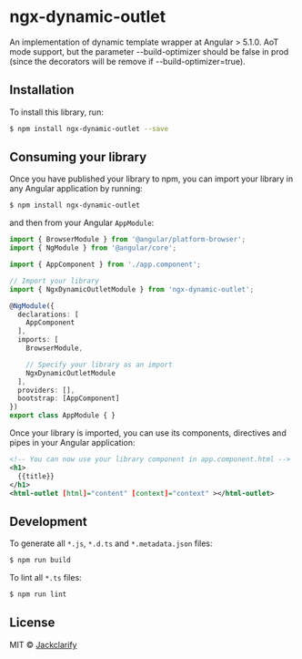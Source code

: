 # ngx-dynamic-outlet

An implementation of dynamic template wrapper at Angular > 5.1.0. AoT mode support, but the parameter --build-optimizer should be false in prod (since the decorators will be remove if --build-optimizer=true).

## Installation

To install this library, run:

```bash
$ npm install ngx-dynamic-outlet --save
```

## Consuming your library

Once you have published your library to npm, you can import your library in any Angular application by running:

```bash
$ npm install ngx-dynamic-outlet
```

and then from your Angular `AppModule`:

```typescript
import { BrowserModule } from '@angular/platform-browser';
import { NgModule } from '@angular/core';

import { AppComponent } from './app.component';

// Import your library
import { NgxDynamicOutletModule } from 'ngx-dynamic-outlet';

@NgModule({
  declarations: [
    AppComponent
  ],
  imports: [
    BrowserModule,

    // Specify your library as an import
    NgxDynamicOutletModule
  ],
  providers: [],
  bootstrap: [AppComponent]
})
export class AppModule { }
```

Once your library is imported, you can use its components, directives and pipes in your Angular application:

```xml
<!-- You can now use your library component in app.component.html -->
<h1>
  {{title}}
</h1>
<html-outlet [html]="content" [context]="context" ></html-outlet>
```

## Development

To generate all `*.js`, `*.d.ts` and `*.metadata.json` files:

```bash
$ npm run build
```

To lint all `*.ts` files:

```bash
$ npm run lint
```

## License

MIT © [Jackclarify](mailto:jack.chen@clarifyhealth.com)
